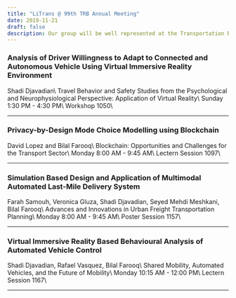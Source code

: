 ```yaml
---
title: "LiTrans @ 99th TRB Annual Meeting"
date: 2019-11-21
draft: false
description: Our group will be well represented at the Transportation Research Board (TRB) 99th Annual Meeting to be held on January 12–16, 2020.
---
```


### Analysis of Driver Willingness to Adapt to Connected and Autonomous Vehicle Using Virtual Immersive Reality Environment
Shadi Djavadian\\
Travel Behavior and Safety Studies from the Psychological and Neurophysiological Perspective: Application of Virtual Reality\\
Sunday 1:30 PM - 4:30 PM\\
Workshop 1050\\

***

### Privacy-by-Design Mode Choice Modelling using Blockchain
David Lopez and Bilal Farooq\\
Blockchain: Opportunities and Challenges for the Transport Sector\\
Monday 8:00 AM - 9:45 AM\\
Lectern Session 1097\\

***

### Simulation Based Design and Application of Multimodal Automated Last-Mile Delivery System
Farah Samouh, Veronica Gluza, Shadi Djavadian, Seyed Mehdi Meshkani, Bilal Farooq\\
Advances and Innovations in Urban Freight Transportation Planning\\
Monday 8:00 AM - 9:45 AM\\
Poster Session 1157\\

***

### Virtual Immersive Reality Based Behavioural Analysis of Automated Vehicle Control
Shadi Djavadian, Rafael Vasquez, Bilal Farooq\\
Shared Mobility, Automated Vehicles, and the Future of Mobility\\
Monday 10:15 AM - 12:00 PM\\
Lectern Session 1167\\

***
